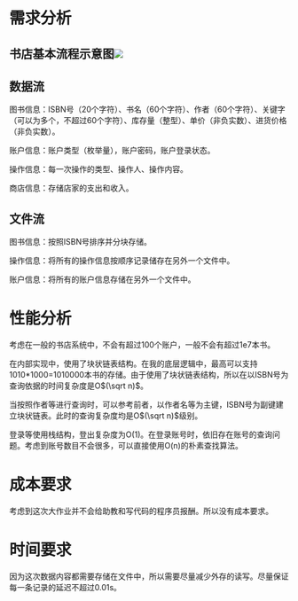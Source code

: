 # 需求分析

## 书店基本流程示意图![](L:\桌面\2023.12.7\书籍.png)

## 数据流

图书信息：ISBN号（20个字符）、书名（60个字符）、作者（60个字符）、关键字（可以为多个，不超过60个字符）、库存量（整型）、单价（非负实数）、进货价格（非负实数）。

账户信息：账户类型（枚举量），账户密码，账户登录状态。

操作信息：每一次操作的类型、操作人、操作内容。

商店信息：存储店家的支出和收入。

## 文件流

图书信息：按照ISBN号排序并分块存储。

操作信息：将所有的操作信息按顺序记录储存在另外一个文件中。

账户信息：将所有的账户信息存储在另外一个文件中。

# 性能分析

考虑在一般的书店系统中，不会有超过100个账户，一般不会有超过1e7本书。

在内部实现中，使用了块状链表结构。在我的底层逻辑中，最高可以支持1010*1000=1010000本书的存储。由于使用了块状链表结构，所以在以ISBN号为查询依据的时间复杂度是O$(\sqrt n)$。

当按照作者等进行查询时，可以参考前者，以作者名等为主键，ISBN号为副键建立块状链表。此时的查询复杂度均是O$(\sqrt n)$级别。

登录等使用栈结构，登出复杂度为O(1)。在登录账号时，依旧存在账号的查询问题。考虑到账号数目不会很多，可以直接使用O(n)的朴素查找算法。

# 成本要求

考虑到这次大作业并不会给助教和写代码的程序员报酬。所以没有成本要求。

# 时间要求

因为这次数据内容都需要存储在文件中，所以需要尽量减少外存的读写。尽量保证每一条记录的延迟不超过0.01s。
